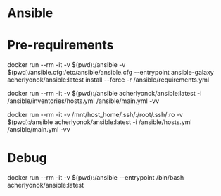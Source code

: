 # Ansible

# Pre-requirements
docker run --rm -it -v $(pwd):/ansible -v $(pwd)/ansible.cfg:/etc/ansible/ansible.cfg --entrypoint ansible-galaxy acherlyonok/ansible:latest install --force -r /ansible/requirements.yml

docker run --rm -it -v $(pwd):/ansible acherlyonok/ansible:latest -i /ansible/inventories/hosts.yml /ansible/main.yml -vv

docker run --rm -it -v /mnt/host_home/.ssh/:/root/.ssh/:ro -v $(pwd):/ansible acherlyonok/ansible:latest -i /ansible/hosts.yml /ansible/main.yml -vv

# Debug
docker run --rm -it -v $(pwd):/ansible --entrypoint /bin/bash acherlyonok/ansible:latest
